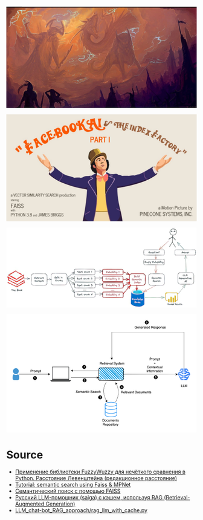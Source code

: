 ![](https://raw.githubusercontent.com/unton3ton/LLMs/refs/heads/main/scale_1200.jpg)

![](https://raw.githubusercontent.com/unton3ton/LLMs/refs/heads/main/GogolGPT/maxresdefault.jpg)

![](https://raw.githubusercontent.com/unton3ton/LLMs/refs/heads/main/GogolGPT/238152513-6e670334-d929-42be-8681-2ce803cf8b1a.png)

![](https://raw.githubusercontent.com/unton3ton/LLMs/refs/heads/main/RAG/a65c8197331c24fea7b7b4a5a0985795.png)

# Source
 
* [Применение библиотеки FuzzyWuzzy для нечёткого сравнения в Python. Расстояние Левенштейна (редакционное расстояние)](https://habr.com/ru/articles/491448/)
* [Tutorial: semantic search using Faiss & MPNet](https://deepnote.com/blog/semantic-search-using-faiss-and-mpnet)
* [Семантический поиск с помощью FAISS](https://huggingface.co/learn/nlp-course/ru/chapter5/6)
* [Русский LLM-помощник (saiga) с кэшем, используя RAG (Retrieval-Augmented Generation)](https://habr.com/ru/articles/769124/)
* [LLM_chat-bot_RAG_approach/rag_llm_with_cache.py](https://github.com/akocherovskiy/LLM_chat-bot_RAG_approach/blob/main/rag_llm_with_cache.py)
